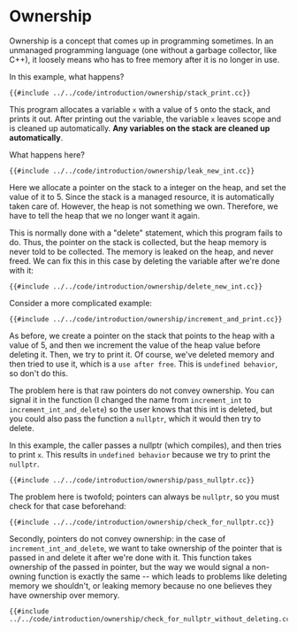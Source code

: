 # Ownership

Ownership is a concept that comes up in programming sometimes. In an unmanaged programming language (one without a garbage collector, like C++), it loosely means who has to free memory after it is no longer in use.

In this example, what happens?

```cpp,editable
{{#include ../../code/introduction/ownership/stack_print.cc}}
```

This program allocates a variable `x` with a value of `5` onto the stack, and prints it out. After printing out the variable, the variable `x` leaves scope and is cleaned up automatically. **Any variables on the stack are cleaned up automatically**.

What happens here?

```cpp,editable
{{#include ../../code/introduction/ownership/leak_new_int.cc}}
```

Here we allocate a pointer on the stack to a integer on the heap, and set the value of it to 5. Since the stack is a managed resource, it is automatically taken care of. However, the heap is not something we own. Therefore, we have to tell the heap that we no longer want it again.

This is normally done with a "delete" statement, which this program fails to do. Thus, the pointer on the stack is collected, but the heap memory is never told to be collected. The memory is leaked on the heap, and never freed. We can fix this in this case by deleting the variable after we're done with it:

```cpp,editable
{{#include ../../code/introduction/ownership/delete_new_int.cc}}
```

Consider a more complicated example:

```cpp,editable
{{#include ../../code/introduction/ownership/increment_and_print.cc}}
```

As before, we create a pointer on the stack that points to the heap with a value of 5, and then we increment the value of the heap value before deleting it. Then, we try to print it.
Of course, we've deleted memory and then tried to use it, which is a `use after free`. This is `undefined behavior`, so don't do this.

The problem here is that raw pointers do not convey ownership. You can signal it in the function (I changed the name from `increment_int` to `increment_int_and_delete`) so the user knows that this int is deleted, but you could also pass the function a `nullptr`, which it would then try to delete.

In this example, the caller passes a nullptr (which compiles), and then tries to print `x`. This results in `undefined behavior` because we try to print the `nullptr`.

```cpp,editable
{{#include ../../code/introduction/ownership/pass_nullptr.cc}}
```

The problem here is twofold; pointers can always be `nullptr`, so you must check for that case beforehand:

```cpp,editable
{{#include ../../code/introduction/ownership/check_for_nullptr.cc}}
```

Secondly, pointers do not convey ownership: in the case of `increment_int_and_delete`, we want to take ownership of the pointer that is passed in and delete it after we're done with it. This function takes ownership of the passed in pointer, but the way we would signal a non-owning function is exactly the same -- which leads to problems like deleting memory we shouldn't, or leaking memory because no one believes they have ownership over memory.

```cpp,editable
{{#include ../../code/introduction/ownership/check_for_nullptr_without_deleting.cc}}
```
